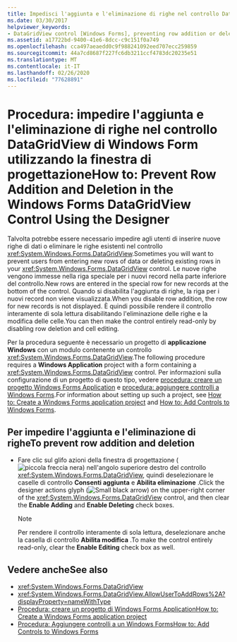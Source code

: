 ```yaml
---
title: Impedisci l'aggiunta e l'eliminazione di righe nel controllo DataGridView usando la finestra di progettazione
ms.date: 03/30/2017
helpviewer_keywords:
- DataGridView control [Windows Forms], preventing row addition or deletion
ms.assetid: a17722bd-9400-41e6-8dcc-c9c151f0a749
ms.openlocfilehash: cca497aeaedd0c9f988241092eed707ecc259859
ms.sourcegitcommit: 44a7cd8687f227fc6db3211ccf4783dc20235e51
ms.translationtype: MT
ms.contentlocale: it-IT
ms.lasthandoff: 02/26/2020
ms.locfileid: "77628891"
---
```

# <a name="how-to-prevent-row-addition-and-deletion-in-the-windows-forms-datagridview-control-using-the-designer"></a><span data-ttu-id="28c9e-102">Procedura: impedire l'aggiunta e l'eliminazione di righe nel controllo DataGridView di Windows Form utilizzando la finestra di progettazione</span><span class="sxs-lookup"><span data-stu-id="28c9e-102">How to: Prevent Row Addition and Deletion in the Windows Forms DataGridView Control Using the Designer</span></span>
<span data-ttu-id="28c9e-103">Talvolta potrebbe essere necessario impedire agli utenti di inserire nuove righe di dati o eliminare le righe esistenti nel controllo <xref:System.Windows.Forms.DataGridView>.</span><span class="sxs-lookup"><span data-stu-id="28c9e-103">Sometimes you will want to prevent users from entering new rows of data or deleting existing rows in your <xref:System.Windows.Forms.DataGridView> control.</span></span> <span data-ttu-id="28c9e-104">Le nuove righe vengono immesse nella riga speciale per i nuovi record nella parte inferiore del controllo.</span><span class="sxs-lookup"><span data-stu-id="28c9e-104">New rows are entered in the special row for new records at the bottom of the control.</span></span> <span data-ttu-id="28c9e-105">Quando si disabilita l'aggiunta di righe, la riga per i nuovi record non viene visualizzata.</span><span class="sxs-lookup"><span data-stu-id="28c9e-105">When you disable row addition, the row for new records is not displayed.</span></span> <span data-ttu-id="28c9e-106">È quindi possibile rendere il controllo interamente di sola lettura disabilitando l'eliminazione delle righe e la modifica delle celle.</span><span class="sxs-lookup"><span data-stu-id="28c9e-106">You can then make the control entirely read-only by disabling row deletion and cell editing.</span></span>

 <span data-ttu-id="28c9e-107">Per la procedura seguente è necessario un progetto di **applicazione Windows** con un modulo contenente un controllo <xref:System.Windows.Forms.DataGridView>.</span><span class="sxs-lookup"><span data-stu-id="28c9e-107">The following procedure requires a **Windows Application** project with a form containing a <xref:System.Windows.Forms.DataGridView> control.</span></span> <span data-ttu-id="28c9e-108">Per informazioni sulla configurazione di un progetto di questo tipo, vedere [procedura: creare un progetto Windows Forms Application](/visualstudio/ide/step-1-create-a-windows-forms-application-project) e [procedura: aggiungere controlli a Windows Forms](how-to-add-controls-to-windows-forms.md).</span><span class="sxs-lookup"><span data-stu-id="28c9e-108">For information about setting up such a project, see [How to: Create a Windows Forms application project](/visualstudio/ide/step-1-create-a-windows-forms-application-project) and [How to: Add Controls to Windows Forms](how-to-add-controls-to-windows-forms.md).</span></span>

## <a name="to-prevent-row-addition-and-deletion"></a><span data-ttu-id="28c9e-109">Per impedire l'aggiunta e l'eliminazione di righe</span><span class="sxs-lookup"><span data-stu-id="28c9e-109">To prevent row addition and deletion</span></span>

- <span data-ttu-id="28c9e-110">Fare clic sul glifo azioni della finestra di progettazione (![piccola freccia nera](./media/designer-actions-glyph.gif)) nell'angolo superiore destro del controllo <xref:System.Windows.Forms.DataGridView>, quindi deselezionare le caselle di controllo **Consenti aggiunta** e **Abilita eliminazione** .</span><span class="sxs-lookup"><span data-stu-id="28c9e-110">Click the designer actions glyph (![Small black arrow](./media/designer-actions-glyph.gif)) on the upper-right corner of the <xref:System.Windows.Forms.DataGridView> control, and then clear the **Enable Adding** and **Enable Deleting** check boxes.</span></span>

    > [!NOTE]
    > <span data-ttu-id="28c9e-111">Per rendere il controllo interamente di sola lettura, deselezionare anche la casella di controllo **Abilita modifica** .</span><span class="sxs-lookup"><span data-stu-id="28c9e-111">To make the control entirely read-only, clear the **Enable Editing** check box as well.</span></span>

## <a name="see-also"></a><span data-ttu-id="28c9e-112">Vedere anche</span><span class="sxs-lookup"><span data-stu-id="28c9e-112">See also</span></span>

- <xref:System.Windows.Forms.DataGridView>
- <xref:System.Windows.Forms.DataGridView.AllowUserToAddRows%2A?displayProperty=nameWithType>
- [<span data-ttu-id="28c9e-113">Procedura: creare un progetto di Windows Forms Application</span><span class="sxs-lookup"><span data-stu-id="28c9e-113">How to: Create a Windows Forms application project</span></span>](/visualstudio/ide/step-1-create-a-windows-forms-application-project)
- [<span data-ttu-id="28c9e-114">Procedura: Aggiungere controlli a un Windows Forms</span><span class="sxs-lookup"><span data-stu-id="28c9e-114">How to: Add Controls to Windows Forms</span></span>](how-to-add-controls-to-windows-forms.md)
